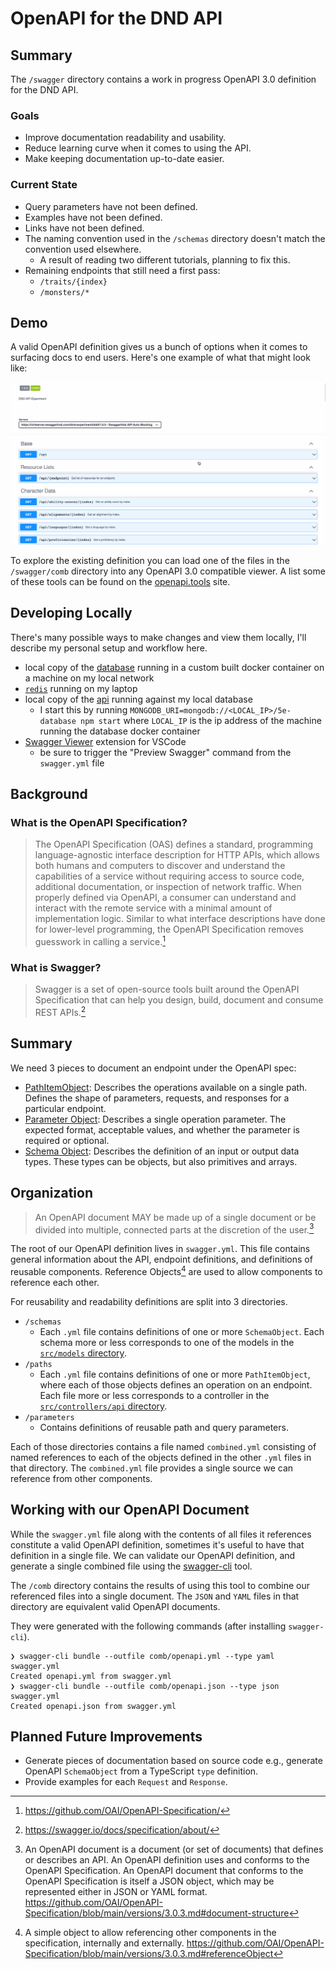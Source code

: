 # OpenAPI for the DND API

## Summary

The `/swagger` directory contains a work in progress OpenAPI 3.0 definition for the DND API.

### Goals

- Improve documentation readability and usability.
- Reduce learning curve when it comes to using the API.
- Make keeping documentation up-to-date easier.

### Current State

- Query parameters have not been defined. 
- Examples have not been defined. 
- Links have not been defined.
- The naming convention used in the `/schemas` directory doesn't match the convention used elsewhere.
    - A result of reading two different tutorials, planning to fix this.
- Remaining endpoints that still need a first pass:
    - `/traits/{index}`
    - `/monsters/*`

## Demo

A valid OpenAPI definition gives us a bunch of options when it comes to surfacing docs to end users. Here's one example of what that might look like:

![example!](./assets/oapi2.gif "example")

To explore the existing definition you can load one of the files in the `/swagger/comb` directory into any OpenAPI 3.0 compatible viewer. A list some of these tools can be found on the [openapi.tools](https://openapi.tools/#documentation) site.

## Developing Locally

There's many possible ways to make changes and view them locally, I'll describe my personal setup and workflow here.

- local copy of the [database](https://github.com/5e-bits/5e-database) running in a custom built docker container on a machine on my local network
- [`redis`](https://redis.io/) running on my laptop
- local copy of the [api](https://github.com/5e-bits/5e-srd-api) running against my local database
    - I start this by running `MONGODB_URI=mongodb://<LOCAL_IP>/5e-database npm start` where `LOCAL_IP` is the ip address of the machine running the database docker container
- [Swagger Viewer](https://marketplace.visualstudio.com/items?itemName=Arjun.swagger-viewer) extension for VSCode
    - be sure to trigger the "Preview Swagger" command from the `swagger.yml` file


## Background

### What is the OpenAPI Specification?

>The OpenAPI Specification (OAS) defines a standard, programming language-agnostic interface description for HTTP APIs, which allows both humans and computers to discover and understand the capabilities of a service without requiring access to source code, additional documentation, or inspection of network traffic. When properly defined via OpenAPI, a consumer can understand and interact with the remote service with a minimal amount of implementation logic. Similar to what interface descriptions have done for lower-level programming, the OpenAPI Specification removes guesswork in calling a service.[^openapi]

[^openapi]: https://github.com/OAI/OpenAPI-Specification/

### What is Swagger?

>Swagger is a set of open-source tools built around the OpenAPI Specification that can help you design, build, document and consume REST APIs.[^swagger]

[^swagger]: https://swagger.io/docs/specification/about/

## Summary

We need 3 pieces to document an endpoint under the OpenAPI spec: 
- [PathItemObject][pathobj]: Describes the operations available on a single path. Defines the shape of parameters, requests, and responses for a particular endpoint.
- [Parameter Object][paramobj]: Describes a single operation parameter. The expected format, acceptable values, and whether the parameter is required or optional.
- [Schema Object][schemaobj]: Describes the definition of an input or output data types. These types can be objects, but also primitives and arrays.

[schemaobj]: https://github.com/OAI/OpenAPI-Specification/blob/main/versions/3.0.3.md#schemaObject

[pathobj]: https://github.com/OAI/OpenAPI-Specification/blob/main/versions/3.0.3.md#pathItemObject

[paramobj]: https://github.com/OAI/OpenAPI-Specification/blob/main/versions/3.0.3.md#parameterObject

## Organization

>An OpenAPI document MAY be made up of a single document or be divided into multiple, connected parts at the discretion of the user.[^oas_org]

[^oas_org]: An OpenAPI document is a document (or set of documents) that defines or describes an API. An OpenAPI definition uses and conforms to the OpenAPI Specification. An OpenAPI document that conforms to the OpenAPI Specification is itself a JSON object, which may be represented either in JSON or YAML format. https://github.com/OAI/OpenAPI-Specification/blob/main/versions/3.0.3.md#document-structure

The root of our OpenAPI definition lives in `swagger.yml`. This file contains general information about the API, endpoint definitions, and definitions of reusable components. Reference Objects[^oas_ref] are used to allow components to reference each other.

[^oas_ref]: A simple object to allow referencing other components in the specification, internally and externally. https://github.com/OAI/OpenAPI-Specification/blob/main/versions/3.0.3.md#referenceObject

For reusability and readability definitions are split into 3 directories.
- `/schemas`
    - Each `.yml` file contains definitions of one or more `SchemaObject`. Each schema more or less corresponds to one of the models in the [`src/models` directory](https://github.com/5e-bits/5e-srd-api/tree/main/src/models).
- `/paths`
    - Each `.yml` file contains definitions of one or more `PathItemObject`, where each of those objects defines an operation on an endpoint. Each file more or less corresponds to a controller in the [`src/controllers/api` directory](https://github.com/5e-bits/5e-srd-api/tree/main/src/controllers/api).
- `/parameters`
    - Contains definitions of reusable path and query parameters.

Each of those directories contains a file named `combined.yml` consisting of named references to each of the objects defined in the other `.yml` files in that directory. The `combined.yml` file provides a single source we can reference from other components.

## Working with our OpenAPI Document

While the `swagger.yml` file along with the contents of all files it references constitute a valid OpenAPI definition, sometimes it's useful to have that definition in a single file. We can validate our OpenAPI definition, and generate a single combined file using the [swagger-cli](https://github.com/APIDevTools/swagger-cli) tool. 

The `/comb` directory contains the results of using this tool to combine our referenced files into a single document. The `JSON` and `YAML` files in that directory are equivalent valid OpenAPI documents.

They were generated with the following commands (after installing `swagger-cli`).
```{bash}
❯ swagger-cli bundle --outfile comb/openapi.yml --type yaml swagger.yml
Created openapi.yml from swagger.yml                                                      
❯ swagger-cli bundle --outfile comb/openapi.json --type json swagger.yml                    
Created openapi.json from swagger.yml
```

## Planned Future Improvements

- Generate pieces of documentation based on source code e.g., generate OpenAPI `SchemaObject` from a TypeScript `type` definition.
- Provide examples for each `Request` and `Response`.



